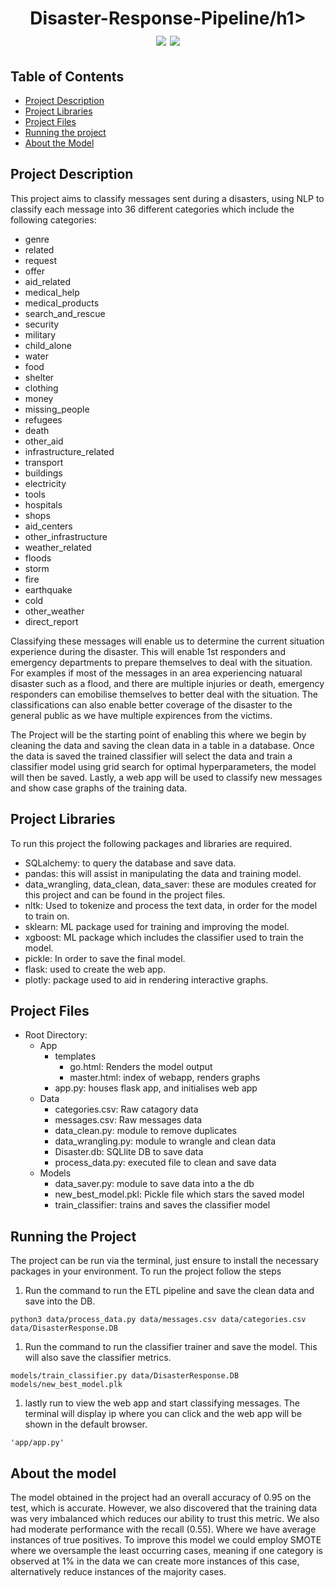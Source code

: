 <h1 align="center"> Disaster-Response-Pipeline/h1>

<div align="center" >
  <img src="https://img.shields.io/badge/made%20by-Rethabile%20Pule-blue?style=for-the-badge&labelColor=20232a" />
  <img src="https://img.shields.io/badge/Python 3.12.2-20232a?style=for-the-badge&logo=python&labelColor=20232a" />
</div>

## Table of Contents
* [Project Description](#ProjectDescription)
* [Project Libraries](#ProjectLibraries)
* [Project Files](#ProjectFiles)
* [Running the project](#RunningTheProject)
* [About the Model](#about-the-model)

## Project Description
This project aims to classify messages sent during a disasters, using NLP to classify each message into 36 different categories which include the following categories:
- genre
- related
- request
- offer
- aid_related
- medical_help
- medical_products
- search_and_rescue
- security
- military
- child_alone
- water
- food
- shelter
- clothing
- money
- missing_people
- refugees
- death
- other_aid
- infrastructure_related
- transport
- buildings
- electricity
- tools
- hospitals
- shops
- aid_centers
- other_infrastructure
- weather_related
- floods
- storm
- fire
- earthquake
- cold
- other_weather
- direct_report

Classifying these messages will enable us to determine the current situation experience during the disaster. This will enable 1st responders and emergency departments to prepare themselves to deal with the situation. For examples if most of the messages in an area experiencing natuaral disaster such as a flood, and there are multiple injuries or death, emergency responders can emobilise themselves to better deal with the situation. The classifications can also enable better coverage of the disaster to the general public as we have multiple expirences from the victims.

The Project will be the starting point of enabling this where we begin by cleaning the data and saving the clean data in a table in a database. Once the data is saved the trained classifier will select the data and train a classifier model using grid search for optimal hyperparameters, the model will then be saved. Lastly, a web app will be used to classify new messages and show case graphs of the training data.

## Project Libraries

To run this project the following packages and libraries are required.
- SQLalchemy: to query the database and save data.
- pandas: this will assist in manipulating the data and training model.
- data_wrangling, data_clean, data_saver: these are modules created for this project and can be found in the project files.
- nltk: Used to tokenize and process the text data, in order for the model to train on.
- sklearn: ML package used for training and improving the model.
- xgboost: ML package which includes the classifier used to train the model.
- pickle: In order to save the final model.
- flask: used to create the web app.
- plotly: package used to aid in rendering interactive graphs.

## Project Files

- Root Directory:
    - App
        - templates
            - go.html: Renders the model output
            - master.html: index of webapp, renders graphs
        - app.py: houses flask app, and initialises web app
    - Data
        - categories.csv: Raw catagory data
        - messages.csv: Raw messages data
        - data_clean.py: module to remove duplicates
        - data_wrangling.py: module to wrangle and clean data
        - Disaster.db: SQLlite DB to save data
        - process_data.py: executed file to clean and save data
    - Models
        - data_saver.py: module to save data into a the db 
        - new_best_model.pkl: Pickle file which stars the saved model
        - train_classifier: trains and saves the classifier model


## Running the Project

The project can be run via the terminal, just ensure to install the necessary packages in your environment. To run the project follow the steps


1. Run the command to run the ETL pipeline and save the clean data and save into the DB.
```
python3 data/process_data.py data/messages.csv data/categories.csv data/DisasterResponse.DB
```
1. Run the command to run the classifier trainer and save the model. This will also save the classifier metrics.
```
models/train_classifier.py data/DisasterResponse.DB models/new_best_model.plk
```
1. lastly run to view the web app and start classifying messages. The terminal will display ip where you can click and the web app will be shown in the default browser.
```
'app/app.py' 
```

## About the model

The model obtained in the project had an overall accuracy of 0.95 on the test, which is accurate. However, we also discovered that the training data was very imbalanced which reduces our ability to trust this metric. We also had moderate performance with the recall (0.55). Where we have average instances of true positives. To improve this model we could employ SMOTE where we oversample the least occurring cases, meaning if one category is observed at 1% in the data we can create more instances of this case, alternatively reduce instances of the majority cases.
